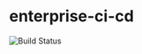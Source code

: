 # enterprise-ci-cd
![Build Status](https://github.com/LakshayJakhar/enterprise-ci-cd/actions/workflows/ci.yml/badge.svg)
